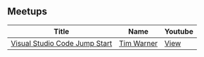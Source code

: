 ## Meetups

Title                                                                   | Name                                                 | Youtube
----------------------------------------------------------------------- | ---------------------------------------------------- | --------------------------------------
[Visual Studio Code Jump Start](techtrainertim)                         | [Tim Warner](https://techtrainertim.com/index.html) | [View](https://www.youtube.com/watch?v=1O0ijuaEPqo)